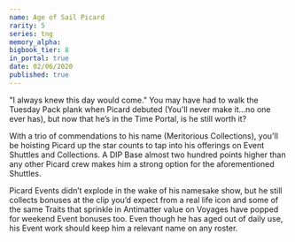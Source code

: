 ```yaml
---
name: Age of Sail Picard
rarity: 5
series: tng
memory_alpha:
bigbook_tier: 8
in_portal: true
date: 02/06/2020
published: true
---
```


"I always knew this day would come." You may have had to walk the Tuesday Pack plank when Picard debuted (You'll never make it...no one ever has), but now that he’s in the Time Portal, is he still worth it?

With a trio of commendations to his name (Meritorious Collections), you'll be hoisting Picard up the star counts to tap into his offerings on Event Shuttles and Collections. A DIP Base almost two hundred points higher than any other Picard crew makes him a strong option for the aforementioned Shuttles.

Picard Events didn’t explode in the wake of his namesake show, but he still collects bonuses at the clip you’d expect from a real life icon and some of the same Traits that sprinkle in Antimatter value on Voyages have popped for weekend Event bonuses too. Even though he has aged out of daily use, his Event work should keep him a relevant name on any roster.
